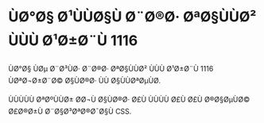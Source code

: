 # ÙØ°Ø§ Ø¹ÙÙØ§Ù Ø¨Ø®Ø· ØªØ§ÙÙØ² ÙÙÙ Ø¹Ø±Ø¨Ù 1116

ÙØ°Ø§ ÙØµ Ø¨Ø³ÙØ· Ø¨Ø®Ø· ØªØ§ÙÙØ² ÙÙÙ Ø¹Ø±Ø¨Ù 1116 ÙØªØ¬Ø±Ø¨Ø© Ø§ÙØ®Ø· ÙÙ Ø§ÙÙØªØµÙØ­.

ÙÙÙÙÙ ØªØºÙÙØ± Ø­Ø¬Ù Ø§ÙØ®Ø· Ø£Ù ÙÙÙÙ Ø£Ù Ø£Ù Ø®Ø§ØµÙØ© Ø£Ø®Ø±Ù Ø¨Ø§Ø³ØªØ®Ø¯Ø§Ù CSS.